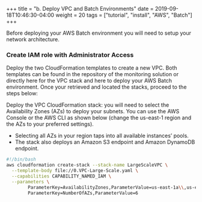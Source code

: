 +++
title = "b. Deploy VPC and Batch Environments"
date = 2019-09-18T10:46:30-04:00
weight = 20
tags = ["tutorial", "install", "AWS", "Batch"]
+++

Before deploying your AWS Batch environment you will need to setup your network architecture.

### Create IAM role with Administrator Access

Deploy the two CloudFormation templates to create a new VPC. Both templates can be found in the repository of the monitoring solution or directly here for the VPC stack and here to deploy your AWS Batch environment. Once your retrieved and located the stacks, proceed to the steps below:


Deploy the VPC CloudFormation stack: you will need to select the Availability Zones (AZs) to deploy your subnets. You can use the AWS Console or the AWS CLI as shown below (change the us-east-1 region and the AZs to your preferred settings).
- Selecting all AZs in your region taps into all available instances’ pools.
- The stack also deploys an Amazon S3 endpoint and Amazon DynamoDB endpoint.

```bash
#!/bin/bash
aws cloudformation create-stack --stack-name LargeScaleVPC \
  --template-body file://0.VPC-Large-Scale.yaml \
  --capabilities CAPABILITY_NAMED_IAM \
  --parameters \
        ParameterKey=AvailabilityZones,ParameterValue=us-east-1a\\,us-east-1b\\,us-east-1c\\,us-east-1d\\,us-east-1e\\,us-east-1f \
        ParameterKey=NumberOfAZs,ParameterValue=6

```
